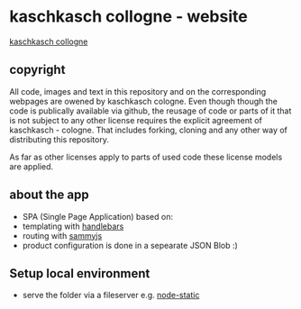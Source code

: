 # kaschkasch collogne - website
[kaschkasch collogne](http://www.kaschkasch.de)

## copyright
All code, images and text in this repository and on the corresponding webpages are owened by kaschkasch cologne.
Even though though the code is publically available via github, the reusage of code or parts of it that is not subject to any other license requires the explicit agreement of kaschkasch - cologne. That includes forking, cloning and any other way of distributing this repository.

As far as other licenses apply to parts of used code these license models are applied.

## about the app
- SPA (Single Page Application) based on:
- templating with [handlebars](http://handlebarsjs.com/)
- routing with [sammyjs](http://sammyjs.org/)
- product configuration is done in a sepearate JSON Blob :)

## Setup local environment
- serve the folder via a fileserver e.g. [node-static](https://www.npmjs.org/package/node-static)
